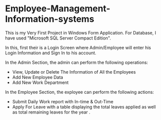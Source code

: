 # Employee-Management-Information-systems
This is my Very First Project in Windows Form Application. 
For Database, I have used "Microsoft SQL Server Compact Edition".

In this, first their is a Login Screen where Admin/Employee will enter his Login Information and Sign In to his account.

In the Admin Section, the admin can perform the following operations:
* View, Update or Delete The Information of All the Employees
* Add New Employee Data
* Add New Work Department

In the Employee Section, the exployee can perform the following actions:
* Submit Daily Work report with In-time & Out-Time
* Apply For Leave with a table displaying the total leaves applied as well as total remaining leaves for the year .
